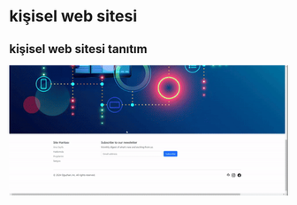# kişisel web sitesi

## kişisel web sitesi tanıtım
![alt text](recording-2024-08-14-13-57-15-ezgif.com-video-to-gif-converter.gif)